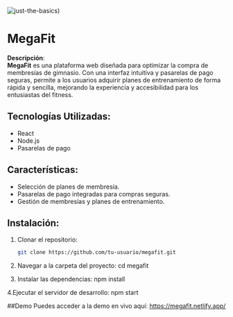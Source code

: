 ![just-the-basics](https://i.pinimg.com/736x/e4/c2/14/e4c214e664f5f0336f165dac3cc048ac.jpg))
# MegaFit

**Descripción**:  
**MegaFit** es una plataforma web diseñada para optimizar la compra de membresías de gimnasio. Con una interfaz intuitiva y pasarelas de pago seguras, permite a los usuarios adquirir planes de entrenamiento de forma rápida y sencilla, mejorando la experiencia y accesibilidad para los entusiastas del fitness.

## Tecnologías Utilizadas:
- React
- Node.js
- Pasarelas de pago

## Características:
- Selección de planes de membresía.
- Pasarelas de pago integradas para compras seguras.
- Gestión de membresías y planes de entrenamiento.

## Instalación:

1. Clonar el repositorio:
   ```bash
   git clone https://github.com/tu-usuario/megafit.git

2. Navegar a la carpeta del proyecto:
    cd megafit
   
3. Instalar las dependencias:
   npm install

4.Ejecutar el servidor de desarrollo:
  npm start

##Demo
Puedes acceder a la demo en vivo aquí: https://megafit.netlify.app/
